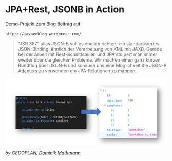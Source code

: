 # JPA+Rest, JSONB in Action 

Demo-Projekt zum Blog Beitrag auf:

`https://javaeeblog.wordpress.com/`

> "JSR 367" alias JSON-B soll es endlich richten: ein standartisiertes JSON-Binding, ähnlich der Verarbeitung von XML mit JAXB. Gerade bei der Arbeit mit Rest-Schnittstellen und JPA stolpert man immer wieder über die gleichen Probleme. Wir machen einen ganz kurzen Rundflug über JSON-B und schauen uns eine Möglichkeit die JSON-B Adapters zu verwenden um JPA-Relationen zu mappen.

![Screenshot](doc/jsonb_demo.png)

_by GEDOPLAN, [Dominik Mathmann](https://github.com/dominikmathmann)_
